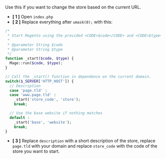 Use this if you want to change the store based on the current URL. 

* **[ 1 ]** Open `index.php`
* **[ 2 ]** Replace everything after `umask(0);` with this:
```php
/*
 * Start Magento using the provided <CODE>$code</CODE> and <CODE>$type</CODE>. 
 *
 * @parameter String $code
 * @parameter String $type
 */
function _start($code, $type) {
  Mage::run($code, $type);
}

// Call the _start() function in dependence on the current domain.
switch($_SERVER['HTTP_HOST']) {
  // Description
  case 'page.tld' : 
  case 'www.page.tld' : 
    _start('store_code', 'store');
    break;

  // Use the base website if nothing matches
  default : 
    _start('base', 'website');
    break;
}
```
* **[ 3 ]** Replace `description` with a short description of the store, replace `page.tld` with your domain and replace `store_code` with the code of the store you want to start. 
